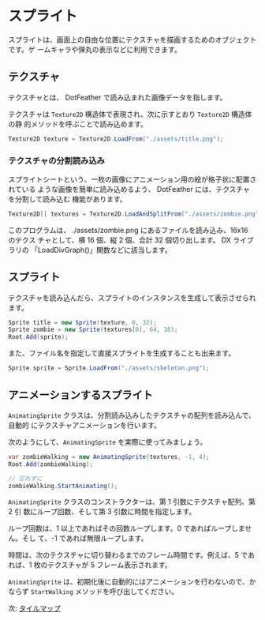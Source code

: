 # スプライト

スプライトは、画面上の自由な位置にテクスチャを描画するためのオブジェクトです。ゲ
ームキャラや弾丸の表示などに利用できます。

## テクスチャ

テクスチャとは、 DotFeather で読み込まれた画像データを指します。

テクスチャは `Texture2D` 構造体で表現され、次に示すとおり `Texture2D` 構造体の静
的メソッドを呼ぶことで読み込めます。

```cs
Texture2D texture = Texture2D.LoadFrom("./assets/title.png");
```

### テクスチャの分割読み込み

スプライトシートという、一枚の画像にアニメーション用の絵が格子状に配置されている
ような画像を簡単に読み込めるよう、 DotFeather には、テクスチャを分割して読み込む
機能があります。

```cs
Texture2D[] textures = Texture2D.LoadAndSplitFrom("./assets/zombie.png", 16, 2, new Size(16, 16));
```

このプログラムは、 ./assets/zombie.png にあるファイルを読み込み、16x16 のテクス
チャとして、横 16 個、縦 2 個、合計 32 個切り出します。 DX ライブラリの
「LoadDivGraph()」関数などに該当します。

## スプライト

テクスチャを読み込んだら、スプライトのインスタンスを生成して表示させられます。

```cs
Sprite title = new Sprite(texture, 0, 32);
Sprite zombie = new Sprite(textures[0], 64, 16);
Root.Add(sprite);
```

また、ファイル名を指定して直接スプライトを生成することも出来ます。

```cs
Sprite sprite = Sprite.LoadFrom("./assets/skeleton.png");
```

## アニメーションするスプライト

`AnimatingSprite` クラスは、分割読み込みしたテクスチャの配列を読み込んで、自動的
にテクスチャアニメーションを行います。

次のようにして、`AnimatingSprite` を実際に使ってみましょう。

```cs
var zombieWalking = new AnimatingSprite(textures, -1, 4);
Root.Add(zombieWalking);

// 忘れずに
zombieWalking.StartAnimating();
```

`AnimatingSprite` クラスのコンストラクターは、第 1 引数にテクスチャ配列、第 2 引
数にループ回数、そして第 3 引数に時間を指定します。

ループ回数は、1 以上であればその回数ループします。0 であればループしません。そし
て、-1 であれば無限ループします。

時間は、次のテクスチャに切り替わるまでのフレーム時間です。例えば、5 であれば、1
枚のテクスチャが 5 フレーム表示されます。

`AnimatingSprite` は、初期化後に自動的にはアニメーションを行わないので、かならず
`StartWalking` メソッドを呼び出してください。

次: [タイルマップ](tilemap.md)
